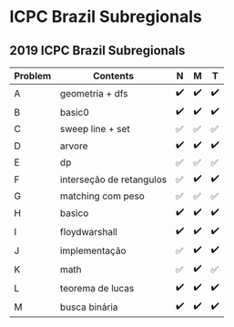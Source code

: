 # ICPC Brazil Subregionals


## 2019 ICPC Brazil Subregionals
| Problem  | Contents | N | M | T |
| --- | --- | --- | --- | --- |
| A  | geometria + dfs |:heavy_check_mark:|:heavy_check_mark:|:heavy_check_mark:|
| B  | basic0 |:heavy_check_mark:|:heavy_check_mark:|:heavy_check_mark:|
| C  | sweep line + set |:white_check_mark:|:white_check_mark:|:white_check_mark:|
| D  | arvore |:heavy_check_mark:|:heavy_check_mark:|:heavy_check_mark:|
| E  | dp |:white_check_mark:|:white_check_mark:|:white_check_mark:|
| F  | interseção de retangulos |:white_check_mark:|:heavy_check_mark:|:heavy_check_mark:|
| G  | matching com peso |:white_check_mark:|:white_check_mark:|:white_check_mark:|
| H  | basico |:heavy_check_mark:|:heavy_check_mark:|:heavy_check_mark:|
| I  | floydwarshall |:heavy_check_mark:|:heavy_check_mark:|:heavy_check_mark:|
| J  | implementação |:white_check_mark:|:heavy_check_mark:|:heavy_check_mark:|
| K  | math |:white_check_mark:|:heavy_check_mark:|:white_check_mark:|
| L  | teorema de lucas |:heavy_check_mark:|:heavy_check_mark:|:heavy_check_mark:|
| M  | busca binária |:heavy_check_mark:|:heavy_check_mark:|:heavy_check_mark:|
